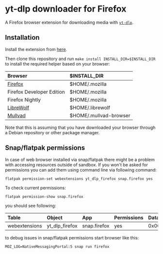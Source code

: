 # yt-dlp downloader for Firefox

A Firefox browser extension for downloading media with [`yt-dlp`](https://github.com/yt-dlp/yt-dlp).

## Installation

Install the extension from [here](https://addons.mozilla.org/en-US/firefox/addon/yt-dlp-downloader/).

Then clone this repository and run `make install INSTALL_DIR=$INSTALL_DIR` to install the required helper based on your browser:

| Browser                                                                                                                                        | $INSTALL_DIR           |
|:-----------------------------------------------------------------------------------------------------------------------------------------------|:-----------------------|
| [Firefox](https://support.mozilla.org/en-US/kb/install-firefox-linux#w_install-firefox-deb-package-for-debian-based-distributions-recommended) | $HOME/.mozilla         |
| Firefox Developer Edition                                                                                                                      | $HOME/.mozilla         |
| Firefox Nightly                                                                                                                                | $HOME/.mozilla         |
| [LibreWolf](https://librewolf.net/installation/debian/)                                                                                        | $HOME/.librewolf       |
| [Mullvad](https://mullvad.net/en/download/browser/linux)                                                                                       | $HOME/.mullvad-browser |

Note that this is assuming that you have downloaded your browser through a Debian repository or other package manager.

## Snap/flatpak permissions

In case of web browser installed via snap/flatpak there might be a problem with accessing resources outside of sandbox. If you won't be asked for permissions you can add them using command line via following command:

```
flatpak permission-set webextensions yt_dlp_firefox snap.firefox yes
```

To check current permissions:

```
flatpak permission-show snap.firefox
```

you should see following:

| Table            | Object            | App          | Permissions  | Data |
| :--------------- |:----------------- | :----------- | :----------- | :--- |
| webextensions    | yt_dlp_firefox    | snap.firefox | yes          | 0x00 |


to debug issues in snap/flatpak permissions start browser like this:

```
MOZ_LOG=NativeMessagingPortal:5 snap run firefox
```
